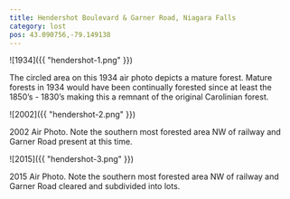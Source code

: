 ```yaml
---
title: Hendershot Boulevard & Garner Road, Niagara Falls
category: lost
pos: 43.090756,-79.149138
---
```


![1934]({{ "hendershot-1.png" }})

The circled area on this 1934 air photo depicts a mature forest. Mature forests in 1934 would have been continually forested since at least the 1850’s - 1830’s making this a remnant of the original Carolinian forest.

![2002]({{ "hendershot-2.png" }})

2002 Air Photo. Note the southern most forested area NW of railway and Garner Road present at this time.

![2015]({{ "hendershot-3.png" }})

2015 Air Photo. Note the southern most forested area NW of railway and Garner Road cleared and subdivided into lots.

